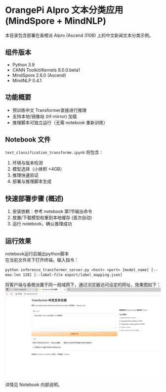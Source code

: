 # OrangePi AIpro 文本分类应用 (MindSpore + MindNLP)

本目录包含部署在香橙派 AIpro (Ascend 310B) 上的中文新闻文本分类示例。

## 组件版本
- Python 3.9
- CANN Toolkit/Kernels 8.0.0.beta1
- MindSpore 2.6.0 (Ascend)
- MindNLP 0.4.1

## 功能概要
- 预训练中文 Transformer直接进行推理
- 支持本地/镜像站 (hf-mirror) 加载
- 推理脚本可独立运行（无需 notebook 重新训练）

## Notebook 文件
`text_classification_transforme.ipynb` 将包含：
1. 环境与版本检测
2. 模型选择（小体积 <4GB）
3. 推理快速验证
4. 部署与推理脚本生成

## 快速部署步骤 (概述)
1. 安装依赖：参考 notebook 第1节输出命令
2. 放置/下载模型权重到本地缓存 (首次自动)
3. 运行 notebook，确认推理成功

## 运行效果
notebook运行后输出python脚本  
在当前文件夹下打开终端，输入指令：  
```
python inference_transformer_server.py <host> <port> [model_name] [--max-len 128] [--label-file export/label_mapping.json]
```
将客户端与香橙派置于同一局域网下，通过浏览器访问设定的网址，效果图如下：  
![alt text](PNG_1.png)

详情见 Notebook 内部说明。
